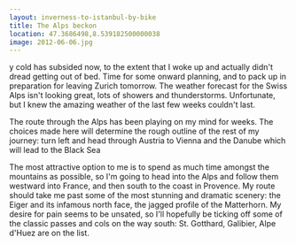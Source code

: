```yaml
---
layout: inverness-to-istanbul-by-bike
title: The Alps beckon
location: 47.3686498,8.539182500000038
image: 2012-06-06.jpg
---
```

y cold has subsided now, to the extent that I woke up and actually didn't dread getting out of bed. Time for some onward planning, and to pack up in preparation for leaving Zurich tomorrow. The weather forecast for the Swiss Alps isn't looking great, lots of showers and thunderstorms. Unfortunate, but I knew the amazing weather of the last few weeks couldn't last.

The route through the Alps has been playing on my mind for weeks. The choices made here will determine the rough outline of the rest of my journey: turn left and head through Austria to Vienna and the Danube which will lead to the Black Sea

The most attractive option to me is to spend as much time amongst the mountains as possible, so I'm going to head into the Alps and follow them westward into France, and then south to the coast in Provence. My route should take me past some of the most stunning and dramatic scenery: the Eiger and its infamous north face, the jagged profile of the Matterhorn. My desire for pain seems to be unsated, so I'll hopefully be ticking off some of the classic passes and cols on the way south: St. Gotthard, Galibier, Alpe d'Huez are on the list.